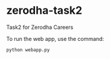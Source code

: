 # zerodha-task2
Task2 for Zerodha Careers 

To run the web app, use the command:
```code
python webapp.py
```
